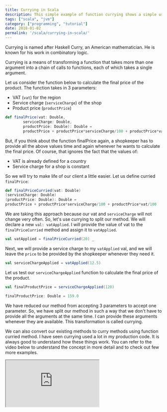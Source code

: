 ```yaml
---
title: Currying in Scala
description: This simple example of function currying shows a simple use case as well as code snippets to show how function currying saves time. This quick hands-on example of currying, article shows a simple use case as well as code snippets to show how currying can save time.
tags: ["scala", "jvm"]
category: ["programming", "tutorial"]
date: 2018-01-02
permalink: '/scala/currying-in-scala/'
---
```


Currying is named after Haskell Curry, an American mathematician. He is known for his work in combinatory logic.

Currying is a means of transforming a function that takes more than one argument into a chain of calls to functions, each of which takes a single argument.

Let us consider the function below to calculate the final price of the product. The function takes in 3 parameters:

* VAT (`vat`) for the region
* Service charge (`serviceCharge`) of the shop
* Product price (`productPrice`)

```scala
def finalPrice(vat: Double,
        serviceCharge: Double,
        productPrice: Double): Double =
        productPrice + productPrice*serviceCharge/100 + productPrice*vat/100
```

But, if you think about the function finalPrice again, a shopkeeper has to provide all the above values time and again whenever he wants to calculate the final price. Of course, that ignores the fact that the values of:

* VAT is already defined for a country
* Service charge for a shop is constant

So we will try to make life of our client a little easier. Let us define curried `finalPrice`:
```scala
def finalPriceCurried(vat: Double)
(serviceCharge: Double)
(productPrice: Double): Double = 
productPrice + productPrice*serviceCharge/100 + productPrice*vat/100
```

We are taking this approach because our vat and `serviceCharge` will not change very often. So, let's use currying to split our method. We will declare a new `val: vatApplied`. I will provide the value of vat to the `finalPriceCurried` method and assign it to `vatApplied`.

```scala
val vatApplied = finalPriceCurried(20) _
```

Next, we will provide a service charge to my `vatApplied` val, and we will leave the `price` to be provided by the shopkeeper whenever they need it.

```scala
val serviceChargeApplied = vatApplied(12.5)
```

Let us test our `serviceChargeApplied` function to calculate the final price of the product.

```scala
val finalProductPrice = serviceChargeApplied(120)

finalProductPrice: Double = 159.0
```
We have reduced our method from accepting 3 parameters to accept one parameter. So, we have split our method in such a way that we don't have to provide all the arguments at the same time. I can provide these arguments whenever they are available. This transformation is called currying.

We can also convert our existing methods to curry methods using function curried method. I have seen currying used a lot in my production code. It is always good to understand how these things work. You can refer to the video below to understand the concept in more detail and to check out few more examples.

<iframe src="https://www.youtube.com/embed/txNAZXPSbiE"></iframe>
